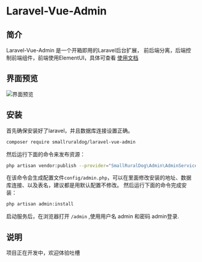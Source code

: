 # Laravel-Vue-Admin
## 简介
Laravel-Vue-Admin 是一个开箱即用的Laravel后台扩展，
前后端分离，后端控制前端组件，前端使用ElementUI，具体可查看 [使用文档](https://smallruraldog.github.io/laravel-vue-admin/#/)
## 界面预览
![界面预览](https://user-images.githubusercontent.com/5151848/72328488-f55ec800-36ed-11ea-9550-ab10e93e691f.png)

## 安装
首先确保安装好了laravel，并且数据库连接设置正确。

``` bash
composer require smallruraldog/laravel-vue-admin

```
然后运行下面的命令来发布资源：
``` bash
php artisan vendor:publish --provider="SmallRuralDog\Admin\AdminServiceProvider"
```
在该命令会生成配置文件`config/admin.php`，可以在里面修改安装的地址、数据库连接、以及表名，建议都是用默认配置不修改。
然后运行下面的命令完成安装：
``` bash
php artisan admin:install
```
启动服务后，在浏览器打开 `/admin` ,使用用户名 admin 和密码 admin登录.

## 说明
项目正在开发中，欢迎体验吐槽